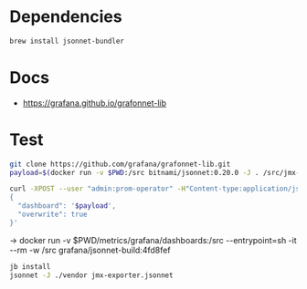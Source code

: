 
# Dependencies

```bash
brew install jsonnet-bundler
```

# Docs

- https://grafana.github.io/grafonnet-lib

# Test

```bash
git clone https://github.com/grafana/grafonnet-lib.git
payload=$(docker run -v $PWD:/src bitnami/jsonnet:0.20.0 -J . /src/jmx-exporter.jsonnet)

curl -XPOST --user "admin:prom-operator" -H"Content-type:application/json" ${GRAFANA_URL}/api/dashboards/db -d '
{
  "dashboard": '$payload',
  "overwrite": true
}'
```



-> docker run -v $PWD/metrics/grafana/dashboards:/src --entrypoint=sh -it --rm -w /src grafana/jsonnet-build:4fd8fef
```bash
jb install
jsonnet -J ./vendor jmx-exporter.jsonnet
```
